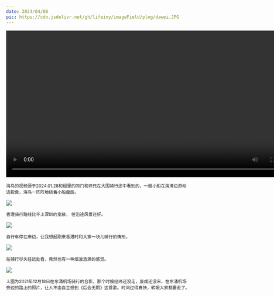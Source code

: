 ```yaml
---
date: 2024/04/08
pic: https://cdn.jsdelivr.net/gh/lifeiny/imageField/plog/dawei.JPG
---
```

<video width="800px" preload playsinline autoplay loop><source src="https://cdn.jsdelivr.net/gh/lifeiny/imageField/plog/daweinosound.mp4" type="video/mp4" poster="https://cdn.jsdelivr.net/gh/lifeiny/imageField/plog/dawei.JPG"></video>

<small>海鸟的视频源于2024.01.28和组里的同门和师兄在大围骑行途中看到的，一艘小船在海湾边游动边投食，海鸟一阵阵地绕着小船盘旋。</small> 

<img src="https://cdn.jsdelivr.net/gh/lifeiny/imageField/plog/bicycle.JPG"/>

<small>香港骑行路线比不上深圳的宽敞， 但沿途风景还好。</small>

<img src="https://cdn.jsdelivr.net/gh/lifeiny/imageField/plog/bicycle2_2.JPG"/>

<small>自行车停在岸边，让我想起刚来香港时和大家一块儿骑行的情形。</small>

<img src="https://cdn.jsdelivr.net/gh/lifeiny/imageField/plog/sea2_3.JPG"/>

<small>在骑行尽头往远处看，竟然也有一种烟波浩渺的感觉。</small>

<img src="https://cdn.jsdelivr.net/gh/lifeiny/imageField/plog/dongchong2_5.JPG"/>

<small>上图为2021年12月18日在东涌机场骑行的合影，那个时候经纬还没走，康成还没来，在东涌机场旁边的路上的照片，让人不由自主想到《后会无期》这首歌。时间过得真快，转眼大家都要走了。</small>

